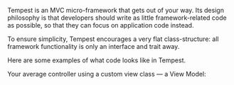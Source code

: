 Tempest is an MVC micro-framework that gets out of your way. Its design philosophy is that developers should write as little framework-related code as possible, so that they can focus on application code instead.

To ensure simplicity, Tempest encourages a very flat class-structure: all framework functionality is only an interface and trait away. 

Here are some examples of what code looks like in Tempest.

Your average controller using a custom view class — a View Model: